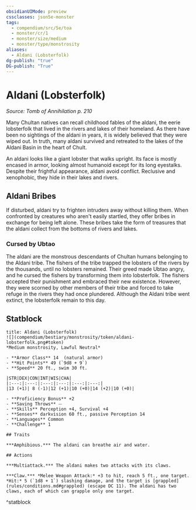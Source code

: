 ```yaml
---
obsidianUIMode: preview
cssclasses: json5e-monster
tags:
  - compendium/src/5e/toa
  - monster/cr/1
  - monster/size/medium
  - monster/type/monstrosity
aliases:
  - Aldani (Lobsterfolk)
dg-publish: "true"
DG-publish: "True"
---
```

# Aldani (Lobsterfolk)
*Source: Tomb of Annihilation p. 210*  

Many Chultan natives can recall childhood fables of the aldani, the eerie lobsterfolk that lived in the rivers and lakes of their homeland. As there have been no sightings of the aldani in years, it is widely believed that they were wiped out. In truth, many aldani survived and retreated to the lakes of the Aldani Basin in the heart of Chult.

An aldani looks like a giant lobster that walks upright. Its face is mostly encased in armor, looking almost humanoid except for its long eyestalks. Despite their frightful appearance, aldani avoid conflict. Reclusive and xenophobic, they hide in their lakes and rivers.

## Aldani Bribes

If disturbed, aldani try to frighten intruders away without killing them. When confronted by creatures who aren't easily startled, they offer bribes in exchange for being left alone. These bribes take the form of treasures that the aldani collect from the bottoms of rivers and lakes.

### Cursed by Ubtao

 The aldani are the monstrous descendants of Chultan humans belonging to the Aldani tribe. The fishers of the tribe trapped the lobsters of the rivers by the thousands, until no lobsters remained. Their greed made Ubtao angry, and he cursed the fishers by transforming them into lobsterfolk. The fishers accepted their punishment and embraced their new existence. However, they were scorned by other members of their tribe and forced to take refuge in the rivers they had once plundered. Although the Aldani tribe went extinct, the lobsterfolk remain to this day.

## Statblock

```ad-statblock
title: Aldani (Lobsterfolk)
![](compendium/bestiary/monstrosity/token/aldani-lobsterfolk.png#token)
*Medium monstrosity, Lawful Neutral*

- **Armor Class** 14  (natural armor)
- **Hit Points** 49 (`9d8 + 9`)
- **Speed** 20 ft., swim 30 ft.

|STR|DEX|CON|INT|WIS|CHA|
|:---:|:---:|:---:|:---:|:---:|:---:|
|13 (+1)| 8 (-1)|12 (+1)|10 (+0)|14 (+2)|10 (+0)|

- **Proficiency Bonus** +2
- **Saving Throws** ⏤
- **Skills** Perception +4, Survival +4
- **Senses** darkvision 60 ft., passive Perception 14
- **Languages** Common
- **Challenge** 1

## Traits

***Amphibious.*** The aldani can breathe air and water.

## Actions

***Multiattack.*** The aldani makes two attacks with its claws.

***Claw.*** *Melee Weapon Attack:* +3 to hit, reach 5 ft., one target. *Hit:* 5 (`1d8 + 1`) slashing damage, and the target is [grappled](rules/conditions.md#grappled) (escape DC 11). The aldani has two claws, each of which can grapple only one target.
```
^statblock